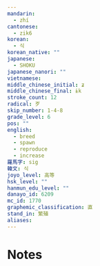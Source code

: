 ```yaml
---
mandarin:
  - zhí
cantonese:
  - zik6
korean:
  - 식
korean_native: ""
japanese:
  - SHOKU
japanese_nanori: ""
vietnamese:
middle_chinese_initial: ʑ
middle_chinese_final: ɨk
stroke_count: 12
radical: 歹
skip_number: 1-4-8
grade_level: 6
pos: ""
english:
  - breed
  - spawn
  - reproduce
  - increase
羅馬字: sig
韓文: 식
joyo_level: 高等
hsk_level: ""
hanmun_edu_level: ""
danayo_id: 6209
mc_id: 1770
graphemic_classification: 直
stand_in: 繁殖
aliases:
---
```


# Notes
